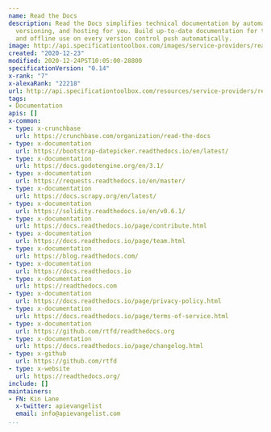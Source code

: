 ```yaml
---
name: Read the Docs
description: Read the Docs simplifies technical documentation by automating building,
  versioning, and hosting for you. Build up-to-date documentation for the web, print,
  and offline use on every version control push automatically.
image: http://api.specificationtoolbox.com/images/service-providers/read-the-docs.jpg
created: "2020-12-23"
modified: 2020-12-24PST10:05:00-28800
specificationVersion: "0.14"
x-rank: "7"
x-alexaRank: "22218"
url: http://api.specificationtoolbox.com/resources/service-providers/read-the-docs/
tags:
- Documentation
apis: []
x-common:
- type: x-crunchbase
  url: https://crunchbase.com/organization/read-the-docs
- type: x-documentation
  url: https://bootstrap-datepicker.readthedocs.io/en/latest/
- type: x-documentation
  url: https://docs.godotengine.org/en/3.1/
- type: x-documentation
  url: https://requests.readthedocs.io/en/master/
- type: x-documentation
  url: https://docs.scrapy.org/en/latest/
- type: x-documentation
  url: https://solidity.readthedocs.io/en/v0.6.1/
- type: x-documentation
  url: https://docs.readthedocs.io/page/contribute.html
- type: x-documentation
  url: https://docs.readthedocs.io/page/team.html
- type: x-documentation
  url: https://blog.readthedocs.com/
- type: x-documentation
  url: https://docs.readthedocs.io
- type: x-documentation
  url: https://readthedocs.com
- type: x-documentation
  url: https://docs.readthedocs.io/page/privacy-policy.html
- type: x-documentation
  url: https://docs.readthedocs.io/page/terms-of-service.html
- type: x-documentation
  url: https://github.com/rtfd/readthedocs.org
- type: x-documentation
  url: https://docs.readthedocs.io/page/changelog.html
- type: x-github
  url: https://github.com/rtfd
- type: x-website
  url: https://readthedocs.org/
include: []
maintainers:
- FN: Kin Lane
  x-twitter: apievangelist
  email: info@apievangelist.com
...
```

